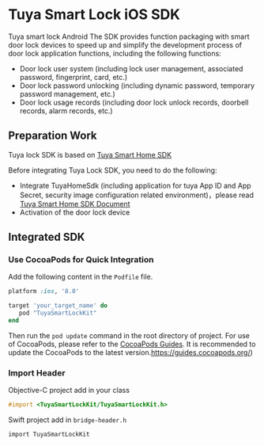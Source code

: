 # Tuya Smart Lock iOS SDK

Tuya smart lock Android The SDK provides function packaging with smart door lock devices to speed up and simplify the development process of door lock application functions, including the following functions:

* Door lock user system (including lock user management, associated password,  fingerprint, card, etc.)
* Door lock password unlocking (including dynamic password, temporary password management, etc.)
* Door lock usage records (including door lock unlock records, doorbell records, alarm records, etc.)

## Preparation Work

Tuya lock SDK is based on [Tuya Smart Home SDK](https://tuyainc.github.io/tuyasmart_home_ios_sdk_doc/en/)

Before integrating Tuya Lock SDK, you need to do the following:

* Integrate TuyaHomeSdk (including application for tuya App ID and App Secret, security image configuration related environment)，please read [Tuya Smart Home SDK Document]((https://tuyainc.github.io/tuyasmart_home_ios_sdk_doc/zh-hans/resource/Preparation.html))
* Activation of the door lock device

## Integrated SDK

###  Use CocoaPods for Quick Integration

Add the following content in the `Podfile` file.

```ruby
platform :ios, '8.0'

target 'your_target_name' do
   pod "TuyaSmartLockKit"
end
```

Then run the `pod update` command in the root directory of project. For use of CocoaPods, please refer to the [CocoaPods Guides](https://guides.cocoapods.org/). It is recommended to update the CocoaPods to the latest version.https://guides.cocoapods.org/)

### Import Header

Objective-C project add in your class

```objective-c
#import <TuyaSmartLockKit/TuyaSmartLockKit.h>
```

Swift project add in `bridge-header.h`

```
import TuyaSmartLockKit
```